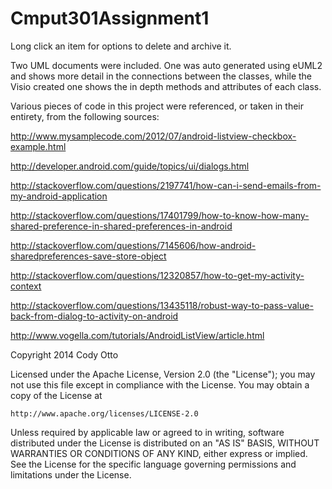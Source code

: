 Cmput301Assignment1
===================

Long click an item for options to delete and archive it.

Two UML documents were included. One was auto generated using eUML2 and shows more detail in the connections
between the classes, while the Visio created one shows the in depth methods and attributes of each class. 

Various pieces of code in this project were referenced, or taken in their entirety, from the following sources:

http://www.mysamplecode.com/2012/07/android-listview-checkbox-example.html

http://developer.android.com/guide/topics/ui/dialogs.html

http://stackoverflow.com/questions/2197741/how-can-i-send-emails-from-my-android-application

http://stackoverflow.com/questions/17401799/how-to-know-how-many-shared-preference-in-shared-preferences-in-android

http://stackoverflow.com/questions/7145606/how-android-sharedpreferences-save-store-object

http://stackoverflow.com/questions/12320857/how-to-get-my-activity-context

http://stackoverflow.com/questions/13435118/robust-way-to-pass-value-back-from-dialog-to-activity-on-android

http://www.vogella.com/tutorials/AndroidListView/article.html

Copyright 2014 Cody Otto

Licensed under the Apache License, Version 2.0 (the "License");
you may not use this file except in compliance with the License.
You may obtain a copy of the License at

    http://www.apache.org/licenses/LICENSE-2.0

Unless required by applicable law or agreed to in writing, software
distributed under the License is distributed on an "AS IS" BASIS,
WITHOUT WARRANTIES OR CONDITIONS OF ANY KIND, either express or implied.
See the License for the specific language governing permissions and
limitations under the License.